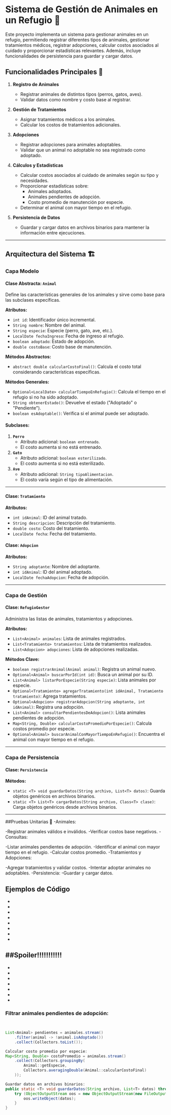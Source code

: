 # Sistema de Gestión de Animales en un Refugio 🐾

Este proyecto implementa un sistema para gestionar animales en un refugio, permitiendo registrar diferentes tipos de animales, gestionar tratamientos médicos, registrar adopciones, calcular costos asociados al cuidado y proporcionar estadísticas relevantes. Además, incluye funcionalidades de persistencia para guardar y cargar datos.

## Funcionalidades Principales 🚀

1. **Registro de Animales**  
   - Registrar animales de distintos tipos (perros, gatos, aves).  
   - Validar datos como nombre y costo base al registrar.  

2. **Gestión de Tratamientos**  
   - Asignar tratamientos médicos a los animales.  
   - Calcular los costos de tratamientos adicionales.  

3. **Adopciones**  
   - Registrar adopciones para animales adoptables.  
   - Validar que un animal no adoptable no sea registrado como adoptado.  

4. **Cálculos y Estadísticas**  
   - Calcular costos asociados al cuidado de animales según su tipo y necesidades.  
   - Proporcionar estadísticas sobre:
     - Animales adoptados.  
     - Animales pendientes de adopción.  
     - Costo promedio de manutención por especie.  
   - Determinar el animal con mayor tiempo en el refugio.  

5. **Persistencia de Datos**  
   - Guardar y cargar datos en archivos binarios para mantener la información entre ejecuciones.  

---

## Arquitectura del Sistema 🏗️

### **Capa Modelo**
#### Clase Abstracta: `Animal`  
Define las características generales de los animales y sirve como base para las subclases específicas.  

**Atributos:**
- `int id`: Identificador único incremental.  
- `String nombre`: Nombre del animal.  
- `String especie`: Especie (perro, gato, ave, etc.).  
- `LocalDate fechaIngreso`: Fecha de ingreso al refugio.  
- `boolean adoptado`: Estado de adopción.  
- `double costoBase`: Costo base de manutención.  

**Métodos Abstractos:**
- `abstract double calcularCostoFinal()`: Calcula el costo total considerando características específicas.  

**Métodos Generales:**
- `Optional<LocalDate> calcularTiempoEnRefugio()`: Calcula el tiempo en el refugio si no ha sido adoptado.  
- `String obtenerEstado()`: Devuelve el estado ("Adoptado" o "Pendiente").  
- `boolean esAdoptable()`: Verifica si el animal puede ser adoptado.  

#### Subclases:  
1. **`Perro`**  
   - Atributo adicional: `boolean entrenado`.  
   - El costo aumenta si no está entrenado.  
2. **`Gato`**  
   - Atributo adicional: `boolean esterilizado`.  
   - El costo aumenta si no está esterilizado.  
3. **`Ave`**  
   - Atributo adicional: `String tipoAlimentacion`.  
   - El costo varía según el tipo de alimentación.  

---

#### Clase: `Tratamiento`  
**Atributos:**
- `int idAnimal`: ID del animal tratado.  
- `String descripcion`: Descripción del tratamiento.  
- `double costo`: Costo del tratamiento.  
- `LocalDate fecha`: Fecha del tratamiento.  

#### Clase: `Adopcion`  
**Atributos:**
- `String adoptante`: Nombre del adoptante.  
- `int idAnimal`: ID del animal adoptado.  
- `LocalDate fechaAdopcion`: Fecha de adopción.  

---

### **Capa de Gestión**
#### Clase: `RefugioGestor`  
Administra las listas de animales, tratamientos y adopciones.  

**Atributos:**
- `List<Animal> animales`: Lista de animales registrados.  
- `List<Tratamiento> tratamientos`: Lista de tratamientos realizados.  
- `List<Adopcion> adopciones`: Lista de adopciones realizadas.  

**Métodos Clave:**
- `boolean registrarAnimal(Animal animal)`: Registra un animal nuevo.  
- `Optional<Animal> buscarPorId(int id)`: Busca un animal por su ID.  
- `List<Animal> listarPorEspecie(String especie)`: Lista animales por especie.  
- `Optional<Tratamiento> agregarTratamiento(int idAnimal, Tratamiento tratamiento)`: Agrega tratamientos.  
- `Optional<Adopcion> registrarAdopcion(String adoptante, int idAnimal)`: Registra una adopción.  
- `List<Animal> consultarPendientesDeAdopcion()`: Lista animales pendientes de adopción.  
- `Map<String, Double> calcularCostoPromedioPorEspecie()`: Calcula costos promedio por especie.  
- `Optional<Animal> buscarAnimalConMayorTiempoEnRefugio()`: Encuentra el animal con mayor tiempo en el refugio.  

---

### **Capa de Persistencia**
#### Clase: `Persistencia`  
**Métodos:**
- `static <T> void guardarDatos(String archivo, List<T> datos)`: Guarda objetos genéricos en archivos binarios.  
- `static <T> List<T> cargarDatos(String archivo, Class<T> clase)`: Carga objetos genéricos desde archivos binarios.  
---
##Pruebas Unitarias 🧪
-Animales:

-Registrar animales válidos e inválidos.
-Verificar costos base negativos.
-Consultas:

-Listar animales pendientes de adopción.
-Identificar el animal con mayor tiempo en el refugio.
-Calcular costos promedio.
-Tratamientos y Adopciones:

-Agregar tratamientos y validar costos.
-Intentar adoptar animales no adoptables.
-Persistencia:
-Guardar y cargar datos.

## Ejemplos de Código
-
-
-
-
-
-
-
-
##Spoiler!!!!!!!!!!!
-
-
-
-
-
-
-
-

### Filtrar animales pendientes de adopción:
```java


List<Animal> pendientes = animales.stream()
    .filter(animal -> !animal.isAdoptado())
    .collect(Collectors.toList());

Calcular costo promedio por especie:
Map<String, Double> costoPromedio = animales.stream()
    .collect(Collectors.groupingBy(
        Animal::getEspecie, 
        Collectors.averagingDouble(Animal::calcularCostoFinal)
    ));

Guardar datos en archivos binarios:
public static <T> void guardarDatos(String archivo, List<T> datos) throws IOException {
    try (ObjectOutputStream oos = new ObjectOutputStream(new FileOutputStream(archivo))) {
        oos.writeObject(datos);
    }
}


